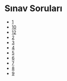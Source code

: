 # Sınav Soruları

<!--Index-->

- [1](./S%C4%B1nav%20Sorular%C4%B1/1.jpeg)
- [10](./S%C4%B1nav%20Sorular%C4%B1/10.jpeg)
- [12](./S%C4%B1nav%20Sorular%C4%B1/12.jpeg)
- [2](./S%C4%B1nav%20Sorular%C4%B1/2.jpeg)
- [3](./S%C4%B1nav%20Sorular%C4%B1/3.jpeg)
- [4](./S%C4%B1nav%20Sorular%C4%B1/4.jpeg)
- [5](./S%C4%B1nav%20Sorular%C4%B1/5.jpeg)
- [6](./S%C4%B1nav%20Sorular%C4%B1/6.jpeg)
- [7](./S%C4%B1nav%20Sorular%C4%B1/7.jpeg)
- [8](./S%C4%B1nav%20Sorular%C4%B1/8.jpeg)
- [9](./S%C4%B1nav%20Sorular%C4%B1/9.jpeg)

<!--Index-->

